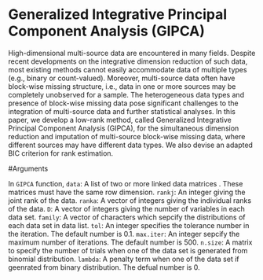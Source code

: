 # Generalized Integrative Principal Component Analysis (GIPCA)

High-dimensional multi-source data are encountered in many fields. Despite recent developments on the integrative dimension reduction of such data, most existing methods cannot easily accommodate data of multiple types (e.g., binary or count-valued). Moreover, multi-source data often have block-wise missing structure, i.e., data in one or more sources may be completely unobserved for a sample. The heterogeneous data types and presence of block-wise missing data pose significant challenges to the integration of multi-source data and further statistical analyses. In this paper, we develop a low-rank method, called Generalized Integrative Principal Component Analysis (GIPCA), for the simultaneous dimension reduction and imputation of multi-source block-wise missing data, where different sources may have different data types. We also devise an adapted BIC criterion for rank estimation.

#Arguments

In `GIPCA` function,
`data`: A list of two or more linked data matrices . These matrices must have the same row dimension.
`rankj`: An integer giving the joint rank of the data. 
`ranka`: A vector of integers giving the individual ranks of the data. 
`D`: A vector of integers giving the number of variables in each data set.
`family`: A vector of characters which sepcify the distributions of each data set in data list.
`tol`: An integer specifies the tolerance number in the iteration. The default number is 0.1.
`max.iter`: An integer sepcify the maximum number of iterations. The default number is 500.
`n.size`: A matrix to specify the number of trials when one of the data set is generated from binomial distribution.
`lambda`: A penalty term when one of the data set if geenrated from binary distribution. The defual number is 0.

